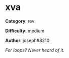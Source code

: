 xva
============

**Category**: rev

**Difficulty**: medium

**Author**: joseph#8210

_For loops? Never heard of it._
